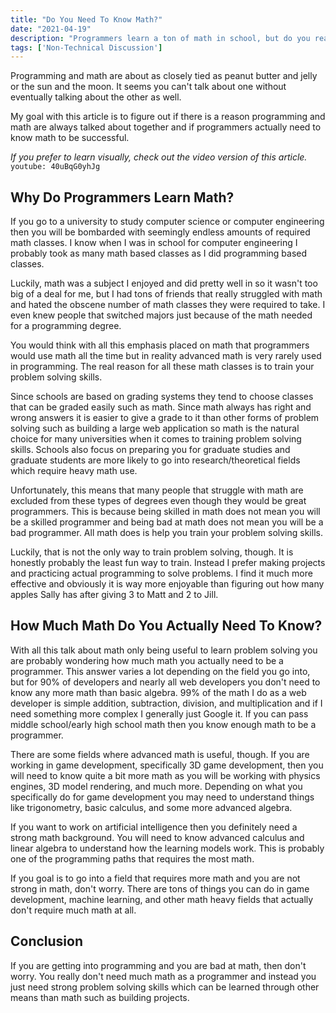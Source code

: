 ```yaml
---
title: "Do You Need To Know Math?"
date: "2021-04-19"
description: "Programmers learn a ton of math in school, but do you really need to know math to be a programmer?"
tags: ['Non-Technical Discussion']
---
```


Programming and math are about as closely tied as peanut butter and jelly or the sun and the moon. It seems you can't talk about one without eventually talking about the other as well.

My goal with this article is to figure out if there is a reason programming and math are always talked about together and if programmers actually need to know math to be successful.

*If you prefer to learn visually, check out the video version of this article.*
`youtube: 40uBqG0yhJg`

## Why Do Programmers Learn Math?

If you go to a university to study computer science or computer engineering then you will be bombarded with seemingly endless amounts of required math classes. I know when I was in school for computer engineering I probably took as many math based classes as I did programming based classes.

Luckily, math was a subject I enjoyed and did pretty well in so it wasn't too big of a deal for me, but I had tons of friends that really struggled with math and hated the obscene number of math classes they were required to take. I even knew people that switched majors just because of the math needed for a programming degree.

You would think with all this emphasis placed on math that programmers would use math all the time but in reality advanced math is very rarely used in programming. The real reason for all these math classes is to train your problem solving skills.

Since schools are based on grading systems they tend to choose classes that can be graded easily such as math. Since math always has right and wrong answers it is easier to give a grade to it than other forms of problem solving such as building a large web application so math is the natural choice for many universities when it comes to training problem solving skills. Schools also focus on preparing you for graduate studies and graduate students are more likely to go into research/theoretical fields which require heavy math use.

Unfortunately, this means that many people that struggle with math are excluded from these types of degrees even though they would be great programmers. This is because being skilled in math does not mean you will be a skilled programmer and being bad at math does not mean you will be a bad programmer. All math does is help you train your problem solving skills.

Luckily, that is not the only way to train problem solving, though. It is honestly probably the least fun way to train. Instead I prefer making projects and practicing actual programming to solve problems. I find it much more effective and obviously it is way more enjoyable than figuring out how many apples Sally has after giving 3 to Matt and 2 to Jill.

## How Much Math Do You Actually Need To Know?

With all this talk about math only being useful to learn problem solving you are probably wondering how much math you actually need to be a programmer. This answer varies a lot depending on the field you go into, but for 90% of developers and nearly all web developers you don't need to know any more math than basic algebra. 99% of the math I do as a web developer is simple addition, subtraction, division, and multiplication and if I need something more complex I generally just Google it. If you can pass middle school/early high school math then you know enough math to be a programmer.

There are some fields where advanced math is useful, though. If you are working in game development, specifically 3D game development, then you will need to know quite a bit more math as you will be working with physics engines, 3D model rendering, and much more. Depending on what you specifically do for game development you may need to understand things like trigonometry, basic calculus, and some more advanced algebra.

If you want to work on artificial intelligence then you definitely need a strong math background. You will need to know advanced calculus and linear algebra to understand how the learning models work. This is probably one of the programming paths that requires the most math.

If you goal is to go into a field that requires more math and you are not strong in math, don't worry. There are tons of things you can do in game development, machine learning, and other math heavy fields that actually don't require much math at all.

## Conclusion

If you are getting into programming and you are bad at math, then don't worry. You really don't need much math as a programmer and instead you just need strong problem solving skills which can be learned through other means than math such as building projects.